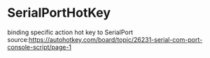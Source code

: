 # SerialPortHotKey
binding specific action hot key to SerialPort
source:https://autohotkey.com/board/topic/26231-serial-com-port-console-script/page-1
